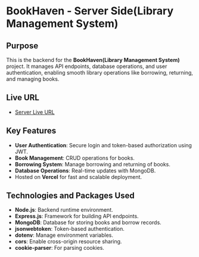 # BookHaven - Server Side(Library Management System)

## Purpose  
This is the backend for the **BookHaven(Library Management System)** project. It manages API endpoints, database operations, and user authentication, enabling smooth library operations like borrowing, returning, and managing books.  

## Live URL  
- [Server Live URL](https://library-management-system-server-swart.vercel.app/)  

## Key Features  
- **User Authentication**: Secure login and token-based authorization using JWT.  
- **Book Management**: CRUD operations for books.  
- **Borrowing System**: Manage borrowing and returning of books.  
- **Database Operations**: Real-time updates with MongoDB.  
- Hosted on **Vercel** for fast and scalable deployment.  

## Technologies and Packages Used  
- **Node.js**: Backend runtime environment.  
- **Express.js**: Framework for building API endpoints.  
- **MongoDB**: Database for storing books and borrow records.
- **jsonwebtoken**: Token-based authentication.  
- **dotenv**: Manage environment variables.  
- **cors**: Enable cross-origin resource sharing.  
- **cookie-parser**: For parsing cookies.  
